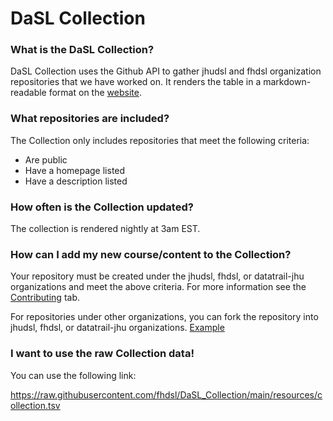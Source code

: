 # DaSL Collection

### What is the DaSL Collection?

DaSL Collection uses the Github API to gather jhudsl and fhdsl organization repositories that we have worked on. It renders the table in a markdown-readable format on the [website](https://hutchdatascience.org/DaSL_Collection).

### What repositories are included?

The Collection only includes repositories that meet the following criteria:

-   Are public
-   Have a homepage listed
-   Have a description listed

### How often is the Collection updated?

The collection is rendered nightly at 3am EST.

### How can I add my new course/content to the Collection?

Your repository must be created under the jhudsl, fhdsl, or datatrail-jhu organizations and meet the above criteria. For more information see the [Contributing](https://hutchdatascience.org/DaSL_Collection/contribute.html) tab.

For repositories under other organizations, you can fork the repository into jhudsl, fhdsl, or datatrail-jhu organizations. [Example](https://github.com/fhdsl/Data-Wrangling)

### I want to use the raw Collection data!

You can use the following link:

<https://raw.githubusercontent.com/fhdsl/DaSL_Collection/main/resources/collection.tsv>
